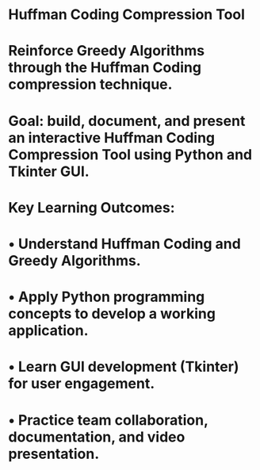 # Huffman Coding Compression Tool

# Reinforce Greedy Algorithms through the Huffman Coding compression technique.

# Goal: build, document, and present an interactive Huffman Coding Compression Tool using Python and Tkinter GUI.

# Key Learning Outcomes:
# • Understand Huffman Coding and Greedy Algorithms.
# • Apply Python programming concepts to develop a working application.
# • Learn GUI development (Tkinter) for user engagement.
# • Practice team collaboration, documentation, and video presentation.
